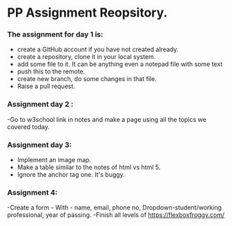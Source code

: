 # PP Assignment Reopsitory.

### The assignment for day 1 is:

- create a GitHub account if you have not created already.
- create a repository, clone it in your local system.
- add some file to it. It can be anything even a notepad file with some text
- push this to the remote.
- create new branch, do some changes in that file.
- Raise a pull request.

### Assignment day 2 :

-Go to w3school link in notes and make a page using all the topics we covered today.

### Assignment day 3:

- Implement an image map.
- Make a table similar to the notes of html vs html 5.
- Ignore the anchor tag one. It's buggy.

### Assignment 4:

-Create a form - With - name, email, phone no, Dropdown-student/working professional, year of passing.
-Finish all levels of https://flexboxfroggy.com/
